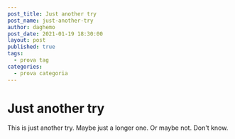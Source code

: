 ```yaml
---
post_title: Just another try
post_name: just-another-try
author: daghemo
post_date: 2021-01-19 18:30:00
layout: post
published: true
tags:
  - prova tag
categories:
  - prova categoria
---
```

# Just another try

This is just another try. Maybe just a longer one. Or maybe not. Don't know.